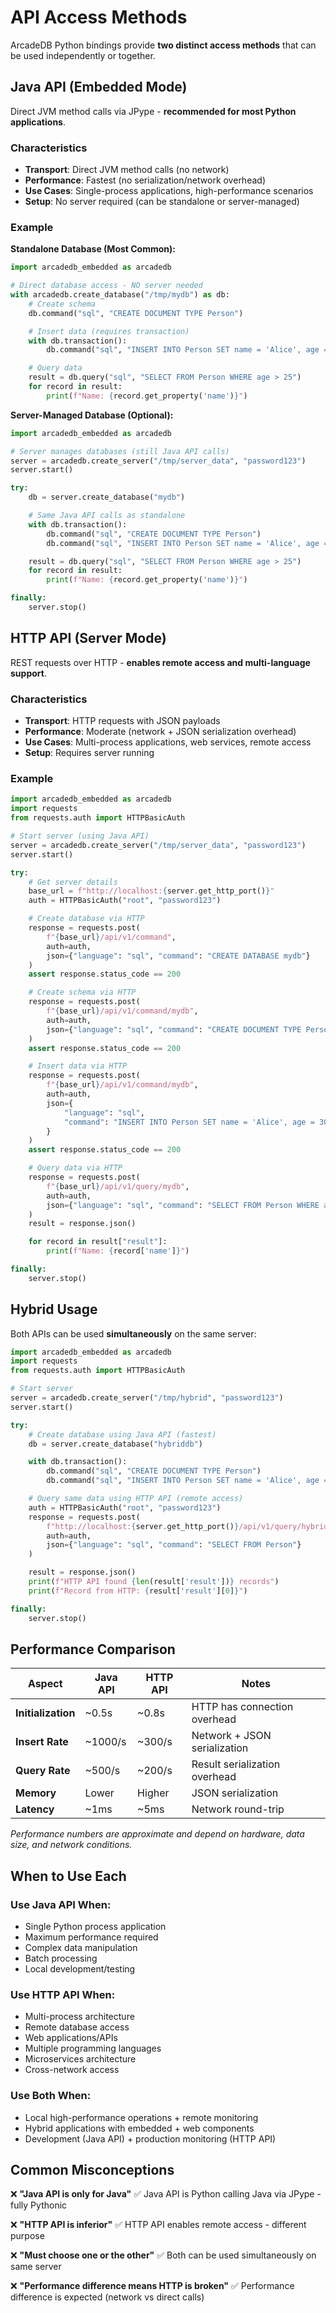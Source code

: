 # API Access Methods

ArcadeDB Python bindings provide **two distinct access methods** that can be used independently or together.

## Java API (Embedded Mode)

Direct JVM method calls via JPype - **recommended for most Python applications**.

### Characteristics
- **Transport**: Direct JVM method calls (no network)
- **Performance**: Fastest (no serialization/network overhead)
- **Use Cases**: Single-process applications, high-performance scenarios
- **Setup**: No server required (can be standalone or server-managed)

### Example

**Standalone Database (Most Common):**

```python
import arcadedb_embedded as arcadedb

# Direct database access - NO server needed
with arcadedb.create_database("/tmp/mydb") as db:
    # Create schema
    db.command("sql", "CREATE DOCUMENT TYPE Person")

    # Insert data (requires transaction)
    with db.transaction():
        db.command("sql", "INSERT INTO Person SET name = 'Alice', age = 30")

    # Query data
    result = db.query("sql", "SELECT FROM Person WHERE age > 25")
    for record in result:
        print(f"Name: {record.get_property('name')}")
```

**Server-Managed Database (Optional):**

```python
import arcadedb_embedded as arcadedb

# Server manages databases (still Java API calls)
server = arcadedb.create_server("/tmp/server_data", "password123")
server.start()

try:
    db = server.create_database("mydb")

    # Same Java API calls as standalone
    with db.transaction():
        db.command("sql", "CREATE DOCUMENT TYPE Person")
        db.command("sql", "INSERT INTO Person SET name = 'Alice', age = 30")

    result = db.query("sql", "SELECT FROM Person WHERE age > 25")
    for record in result:
        print(f"Name: {record.get_property('name')}")

finally:
    server.stop()
```

## HTTP API (Server Mode)

REST requests over HTTP - **enables remote access and multi-language support**.

### Characteristics
- **Transport**: HTTP requests with JSON payloads
- **Performance**: Moderate (network + JSON serialization overhead)
- **Use Cases**: Multi-process applications, web services, remote access
- **Setup**: Requires server running

### Example

```python
import arcadedb_embedded as arcadedb
import requests
from requests.auth import HTTPBasicAuth

# Start server (using Java API)
server = arcadedb.create_server("/tmp/server_data", "password123")
server.start()

try:
    # Get server details
    base_url = f"http://localhost:{server.get_http_port()}"
    auth = HTTPBasicAuth("root", "password123")

    # Create database via HTTP
    response = requests.post(
        f"{base_url}/api/v1/command",
        auth=auth,
        json={"language": "sql", "command": "CREATE DATABASE mydb"}
    )
    assert response.status_code == 200

    # Create schema via HTTP
    response = requests.post(
        f"{base_url}/api/v1/command/mydb",
        auth=auth,
        json={"language": "sql", "command": "CREATE DOCUMENT TYPE Person"}
    )
    assert response.status_code == 200

    # Insert data via HTTP
    response = requests.post(
        f"{base_url}/api/v1/command/mydb",
        auth=auth,
        json={
            "language": "sql",
            "command": "INSERT INTO Person SET name = 'Alice', age = 30"
        }
    )
    assert response.status_code == 200

    # Query data via HTTP
    response = requests.post(
        f"{base_url}/api/v1/query/mydb",
        auth=auth,
        json={"language": "sql", "command": "SELECT FROM Person WHERE age > 25"}
    )
    result = response.json()

    for record in result["result"]:
        print(f"Name: {record['name']}")

finally:
    server.stop()
```

## Hybrid Usage

Both APIs can be used **simultaneously** on the same server:

```python
import arcadedb_embedded as arcadedb
import requests
from requests.auth import HTTPBasicAuth

# Start server
server = arcadedb.create_server("/tmp/hybrid", "password123")
server.start()

try:
    # Create database using Java API (fastest)
    db = server.create_database("hybriddb")

    with db.transaction():
        db.command("sql", "CREATE DOCUMENT TYPE Person")
        db.command("sql", "INSERT INTO Person SET name = 'Alice', age = 30")

    # Query same data using HTTP API (remote access)
    auth = HTTPBasicAuth("root", "password123")
    response = requests.post(
        f"http://localhost:{server.get_http_port()}/api/v1/query/hybriddb",
        auth=auth,
        json={"language": "sql", "command": "SELECT FROM Person"}
    )

    result = response.json()
    print(f"HTTP API found {len(result['result'])} records")
    print(f"Record from HTTP: {result['result'][0]}")

finally:
    server.stop()
```

## Performance Comparison

| Aspect | Java API | HTTP API | Notes |
|--------|----------|----------|-------|
| **Initialization** | ~0.5s | ~0.8s | HTTP has connection overhead |
| **Insert Rate** | ~1000/s | ~300/s | Network + JSON serialization |
| **Query Rate** | ~500/s | ~200/s | Result serialization overhead |
| **Memory** | Lower | Higher | JSON serialization |
| **Latency** | ~1ms | ~5ms | Network round-trip |

*Performance numbers are approximate and depend on hardware, data size, and network conditions.*

## When to Use Each

### Use Java API When:
- Single Python process application
- Maximum performance required
- Complex data manipulation
- Batch processing
- Local development/testing

### Use HTTP API When:
- Multi-process architecture
- Remote database access
- Web applications/APIs
- Multiple programming languages
- Microservices architecture
- Cross-network access

### Use Both When:
- Local high-performance operations + remote monitoring
- Hybrid applications with embedded + web components
- Development (Java API) + production monitoring (HTTP API)

## Common Misconceptions

❌ **"Java API is only for Java"**
✅ Java API is Python calling Java via JPype - fully Pythonic

❌ **"HTTP API is inferior"**
✅ HTTP API enables remote access - different purpose

❌ **"Must choose one or the other"**
✅ Both can be used simultaneously on same server

❌ **"Performance difference means HTTP is broken"**
✅ Performance difference is expected (network vs direct calls)
